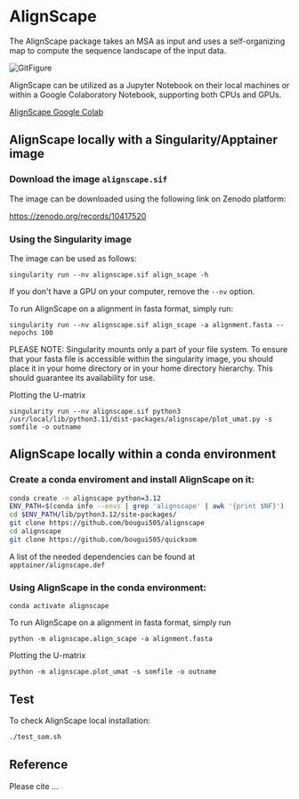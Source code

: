 
# AlignScape

The AlignScape package takes an MSA as input and uses a self-organizing map to compute the sequence landscape of the input data.

![GitFigure](https://github.com/bougui505/alignscape/assets/27772386/39490a0b-8802-4ec1-9fcc-8bbee90a1fca)

AlignScape can be utilized as a Jupyter Notebook on their local machines or within a Google Colaboratory Notebook, supporting both CPUs and GPUs.

[AlignScape Google Colab](https://github.com/bougui505/alignscape/blob/master/alignscape.ipynb)

## AlignScape locally with a Singularity/Apptainer image

### Download the image `alignscape.sif`
The image can be downloaded using the following link on Zenodo platform:

https://zenodo.org/records/10417520

### Using the Singularity image
The image can be used as follows:

```
singularity run --nv alignscape.sif align_scape -h
```

If you don't have a GPU on your computer, remove the `--nv` option.

To run AlignScape on a alignment in fasta format, simply run:

```
singularity run --nv alignscape.sif align_scape -a alignment.fasta --nepochs 100
```

PLEASE NOTE: Singularity mounts only a part of your file system. To ensure that your fasta file is accessible within the singularity image, you should place it in your home directory or in your home directory hierarchy. This should guarantee its availability for use.

Plotting the U-matrix
```
singularity run --nv alignscape.sif python3 /usr/local/lib/python3.11/dist-packages/alignscape/plot_umat.py -s somfile -o outname
```

## AlignScape locally within a conda environment

### Create a conda enviroment and install AlignScape on it:

```bash
conda create -n alignscape python=3.12
ENV_PATH=$(conda info --envs | grep 'alignscape' | awk '{print $NF}')
cd $ENV_PATH/lib/python3.12/site-packages/
git clone https://github.com/bougui505/alignscape
cd alignscape
git clone https://github.com/bougui505/quicksom
```

A list of the needed dependencies can be found at `apptainer/alignscape.def`

### Using AlignScape in the conda environment:

```
conda activate alignscape
```

To run AlignScape on a alignment in fasta format, simply run

```
python -m alignscape.align_scape -a alignment.fasta
```

Plotting the U-matrix

```
python -m alignscape.plot_umat -s somfile -o outname
```

## Test

To check AlignScape local installation:

```bash
./test_som.sh
```


## Reference

Please cite ...

